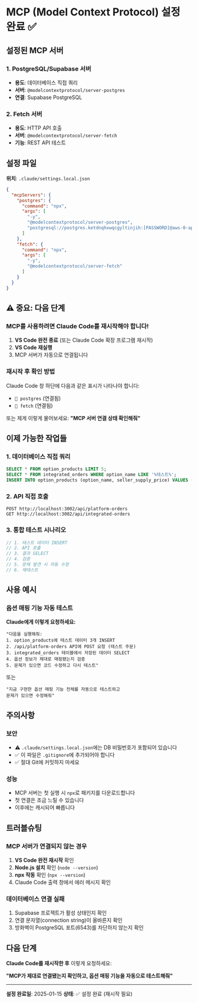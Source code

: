 # MCP (Model Context Protocol) 설정 완료 ✅

## 설정된 MCP 서버

### 1. PostgreSQL/Supabase 서버
- **용도**: 데이터베이스 직접 쿼리
- **서버**: `@modelcontextprotocol/server-postgres`
- **연결**: Supabase PostgreSQL

### 2. Fetch 서버
- **용도**: HTTP API 호출
- **서버**: `@modelcontextprotocol/server-fetch`
- **기능**: REST API 테스트

## 설정 파일

**위치**: `.claude/settings.local.json`

```json
{
  "mcpServers": {
    "postgres": {
      "command": "npx",
      "args": [
        "-y",
        "@modelcontextprotocol/server-postgres",
        "postgresql://postgres.ketdnqhxwqcgyltinjih:[PASSWORD]@aws-0-ap-northeast-2.pooler.supabase.com:6543/postgres"
      ]
    },
    "fetch": {
      "command": "npx",
      "args": [
        "-y",
        "@modelcontextprotocol/server-fetch"
      ]
    }
  }
}
```

## ⚠️ 중요: 다음 단계

### MCP를 사용하려면 **Claude Code를 재시작**해야 합니다!

1. **VS Code 완전 종료** (또는 Claude Code 확장 프로그램 재시작)
2. **VS Code 재실행**
3. MCP 서버가 자동으로 연결됩니다

### 재시작 후 확인 방법

Claude Code 창 하단에 다음과 같은 표시가 나타나야 합니다:
- `🔌 postgres` (연결됨)
- `🔌 fetch` (연결됨)

또는 제게 이렇게 물어보세요:
**"MCP 서버 연결 상태 확인해줘"**

## 이제 가능한 작업들

### 1. 데이터베이스 직접 쿼리
```sql
SELECT * FROM option_products LIMIT 5;
SELECT * FROM integrated_orders WHERE option_name LIKE '%테스트%';
INSERT INTO option_products (option_name, seller_supply_price) VALUES ('테스트', 10000);
```

### 2. API 직접 호출
```http
POST http://localhost:3002/api/platform-orders
GET http://localhost:3002/api/integrated-orders
```

### 3. 통합 테스트 시나리오
```javascript
// 1. 테스트 데이터 INSERT
// 2. API 호출
// 3. 결과 SELECT
// 4. 검증
// 5. 문제 발견 시 자동 수정
// 6. 재테스트
```

## 사용 예시

### 옵션 매핑 기능 자동 테스트

**Claude에게 이렇게 요청하세요:**

```
"다음을 실행해줘:
1. option_products에 테스트 데이터 3개 INSERT
2. /api/platform-orders API에 POST 요청 (테스트 주문)
3. integrated_orders 테이블에서 저장된 데이터 SELECT
4. 옵션 정보가 제대로 매핑됐는지 검증
5. 문제가 있으면 코드 수정하고 다시 테스트"
```

또는

```
"지금 구현한 옵션 매핑 기능 전체를 자동으로 테스트하고
문제가 있으면 수정해줘"
```

## 주의사항

### 보안
- ⚠️ `.claude/settings.local.json`에는 DB 비밀번호가 포함되어 있습니다
- ✅ 이 파일은 `.gitignore`에 추가되어야 합니다
- ✅ 절대 Git에 커밋하지 마세요

### 성능
- MCP 서버는 첫 실행 시 `npx`로 패키지를 다운로드합니다
- 첫 연결은 조금 느릴 수 있습니다
- 이후에는 캐시되어 빠릅니다

## 트러블슈팅

### MCP 서버가 연결되지 않는 경우

1. **VS Code 완전 재시작** 확인
2. **Node.js 설치** 확인 (`node --version`)
3. **npx 작동** 확인 (`npx --version`)
4. Claude Code 출력 창에서 에러 메시지 확인

### 데이터베이스 연결 실패

1. Supabase 프로젝트가 활성 상태인지 확인
2. 연결 문자열(connection string)이 올바른지 확인
3. 방화벽이 PostgreSQL 포트(6543)를 차단하지 않는지 확인

## 다음 단계

**Claude Code를 재시작한 후** 이렇게 요청하세요:

**"MCP가 제대로 연결됐는지 확인하고, 옵션 매핑 기능을 자동으로 테스트해줘"**

---

**설정 완료일**: 2025-01-15
**상태**: ✅ 설정 완료 (재시작 필요)
